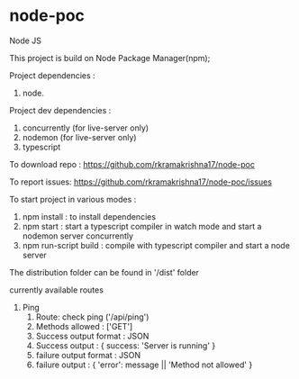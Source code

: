 # node-poc
Node JS

This project is build on Node Package Manager(npm);

Project dependencies :
1. node.

Project dev dependencies :
1. concurrently (for live-server only)
2. nodemon (for live-server only)
3. typescript

To download repo : https://github.com/rkramakrishna17/node-poc

To report issues: https://github.com/rkramakrishna17/node-poc/issues

To start project in various modes :
1. npm install : to install dependencies
2. npm start : start a typescript compiler in watch mode and start a nodemon server concurrently
3. npm run-script build : compile with typescript compiler and start a node server

The distribution folder can be found in '/dist' folder

currently available routes

1. Ping
    1. Route: check ping ('/api/ping')
    2. Methods allowed : ['GET']
    3. Success output format : JSON
    4. Success output : { success: 'Server is running' }
    5. failure output format : JSON
    6. failure output : { 'error': message || 'Method not allowed' }
